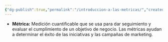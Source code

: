 ```yaml
---
{"dg-publish":true,"permalink":"/introduccion-a-las-metricas/","created":"2024-03-15T18:15:39.178-05:00","updated":"2024-03-17T18:26:27.760-05:00"}
---
```


- **Métrica:** Medición cuantificable que se usa para dar seguimiento y evaluar el cumplimiento de un objetivo de negocio. Las métricas ayudan a determinar el éxito de las iniciativas y las campañas de marketing.